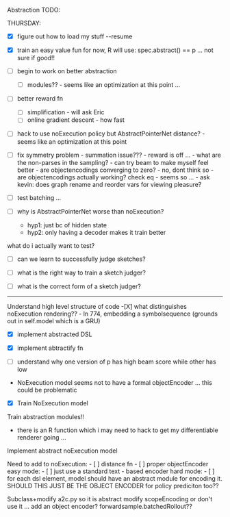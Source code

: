 Abstraction TODO:

THURSDAY:

- [X] figure out how to load my stuff --resume
- [X] train an easy value fun
	for now, R will use:
	spec.abstract() == p ... not sure if good!!

- [ ] begin to work on better abstraction
	- [ ] modules?? - seems like an optimization at this point ...

- [ ] better reward fn
	- [ ] simplification - will ask Eric
	- [ ] online gradient descent - how fast

- [ ] hack to use noExecution policy but AbstractPointerNet distance? - seems like an optimization at this point

- [ ] fix symmetry problem 
		- summation issue???
		- reward is off ... 
		- what are the non-parses in the sampling?
		- can try beam to make myself feel better
		- are objectencodings converging to zero? - no, dont think so
		- are objectencodings actually working? check eq - seems so ... 
		- ask kevin: does graph rename and reorder vars for viewing pleasure?

- [ ] test batching ...

- [ ] why is AbstractPointerNet worse than noExecution?
	- hyp1: just bc of hidden state
	- hyp2: only having a decoder makes it train better


what do i actually want to test?
- [ ] can we learn to successfully judge sketches?
- [ ] what is the right way to train a sketch judger?
- [ ] what is the correct form of a sketch judger?




********
Understand high level structure of code
	-[X] what distinguishes noExecution rendering?? - ln 774, embedding a symbolsequence (grounds out in self.model which is a GRU)

- [X] implement abstracted DSL

- [X] implement abtractify fn

- [ ] understand why one version of p has high beam score while other has low

- NoExecution model seems not to have a formal objectEncoder ... this could be problematic
- [X] Train NoExecution model

Train abstraction modules!!
- there is an R function which i may need to hack to get my differentiable renderer going ... 

Implement abstract noExecution model

Need to add to noExecution:
	- [ ] distance fn
	- [ ] proper objectEncoder
		easy mode:
		- [ ] just use a standard text - based encoder
		hard mode:
		- [ ] for each dsl element, model should have an abstract module for encoding it. SHOULD THIS JUST BE THE OBJECT ENCODER for policy prediciton too??


Subclass+modify a2c.py so it is abstract
	modify scopeEncoding or don't use it ...
	add an object encoder?
	forwardsample.batchedRollout??





